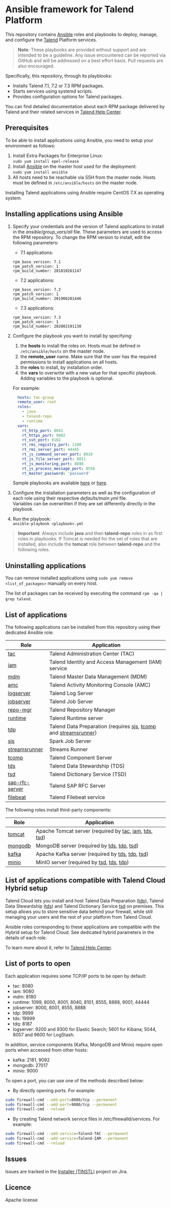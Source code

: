 # Ansible framework for Talend Platform

This repository contains [Ansible](https://www.ansible.com/) roles and playbooks to deploy, manage, and configure the [Talend](https://www.talend.com) Platform services.

> **Note**: These playbooks are provided without support and are intended to be a guideline. Any issue encountered can be reported via GitHub and will be addressed on a best effort basis. Pull requests are also encouraged.

Specifically, this repository, through its playblooks:

* Installs Talend 7.1, 7.2 or 7.3 RPM packages.
* Starts services using systemd scripts.
* Provides configuration options for Talend packages.

You can find detailed documentation about each RPM package delivered by Talend and their related services in [Talend Help Center](https://help.talend.com/search/all?query=rpm&content-lang=en-US).

## Prerequisites

To be able to install applications using Ansible, you need to setup your environment as follows:

1. Install Extra Packages for Enterprise Linux: <br/> `sudo yum install epel-release`
2. Install [Ansible](https://www.ansible.com/) on the master host used for the deployment: <br/> `sudo yum install ansible`
3. All hosts need to be reachable via SSH from the master node. Hosts must be defined in `/etc/ansible/hosts` on the master node.

Installing Talend applications using Ansible require CentOS 7.X as operating system.

## Installing applications using Ansible

1. Specify your credentials and the version of Talend applications to install in the *ansible/group_vars/all* file. These parameters are used to access the RPM repository.
To change the RPM version to install, edit the following parameters:
    * 7.1 applications:
    ```
    rpm_base_version: 7.1
    rpm_patch_version: 1
    rpm_build_number: 201810261147
    ```
    * 7.2 applications:
    ```
    rpm_base_version: 7.2
    rpm_patch_version: 1
    rpm_build_number: 201906201446
    ```
    * 7.3 applications:
    ```
    rpm_base_version: 7.3
    rpm_patch_version: 1
    rpm_build_number: 202002191130
    ```

2. Configure the playbook you want to install by specifying:
    1. the **hosts** to install the roles on. Hosts must be defined in `/etc/ansible/hosts` on the master node.
    2. the **remote_user** name. Make sure that the user has the required permissions to install applications on all hosts.
    3. the **roles** to install, by installation order.
    4. the **vars** to overwrite with a new value for that specific playbook. Adding variables to the playbook is optional.

    For example:

    ```yml
      hosts: tac-group
      remote_user: root
      roles:
        - java
        - talend-repo
        - runtime
      vars:
        rt_http_port: 8041
        rt_https_port: 9002
        rt_ssh_port: 8102
        rt_rmi_registry_port: 1100
        rt_rmi_server_port: 44445
        rt_js_command_server_port: 8010
        rt_js_file_server_port: 8011
        rt_js_monitoring_port: 8898
        rt_js_process_message_port: 8556
        rt_master_password: 'password'
    ```

    Sample playbooks are available [here](ansible/examples) or [here](ansible).

3. Configure the installation parameters as well as the configuration of each role using their respective *defaults/main.yml* file. <br/> Variables can be overwritten if they are set differently directly in the playbook.
4. Run the playbook: <br/> `ansible-playbook <playbook>.yml`

> **Important**: Always include **java** and then **talend-repo** roles in as first roles in playbooks. If Tomcat is needed for the set of roles that are installed, also include the **tomcat** role between **talend-repo** and the following roles.


## Uninstalling applications

You can remove installed applications using `sudo yum remove <list_of_packages>` manually on every host.

The list of packages can be received by executing the command `rpm -qa | grep talend`.

## List of applications

The following applications can be installed from this repository using their dedicated Ansible role:

| Role                                           | Application                                                                                                                                |
| ---------------------------------------------- | ------------------------------------------------------------------------------------------------------------------------------------------ |
| [tac](ansible/roles/tac)                       | Talend Administration Center (TAC)                                                                                                         |
| [iam](ansible/roles/iam)                       | Talend Identity and Access Management (IAM) service                                                                                        |
| [mdm](ansible/roles/mdm)                       | Talend Master Data Management (MDM)                                                                                                        |
| [amc](ansible/roles/amc)                       | Talend Activity Monitoring Console (AMC)                                                                                                   |
| [logserver](ansible/roles/logserver)           | Talend Log Server                                                                                                                          |
| [jobserver](ansible/roles/jobserver)           | Talend Job Server                                                                                                                          |
| [repo-mgr](ansible/roles/repo-mgr)             | Talend Repository Manager                                                                                                                  |
| [runtime](ansible/roles/runtime)               | Talend Runtime server                                                                                                                      |
| [tdp](ansible/roles/tdp)                       | Talend Data Preparation (requires [sjs](ansible/roles/sjs), [tcomp](ansible/roles/tcomp) and [streamsrunner](ansible/roles/streamsrunner)) |
| [sjs](ansible/roles/sjs)                       | Spark Job Server                                                                                                                           |
| [streamsrunner](ansible/roles/streamsrunner)   | Streams Runner                                                                                                                             |
| [tcomp](ansible/roles/tcomp)                   | Talend Component Server                                                                                                                    |
| [tds](ansible/roles/tds)                       | Talend Data Stewardship (TDS)                                                                                                              |
| [tsd](ansible/roles/tsd)                       | Talend Dictionary Service (TSD)                                                                                                            |
| [sap-rfc-server](ansible/roles/sap-rfc-server) | Talend SAP RFC Server                                                                                                                      |
| [filebeat](ansible/roles/filebeat)             | Talend Filebeat service                                                                                                                    |

The following roles install third-party components:

| Role                             | Application                                                                                                                                 |
| -------------------------------- | ------------------------------------------------------------------------------------------------------------------------------------------- |
| [tomcat](ansible/roles/tomcat)   | Apache Tomcat server (required by [tac](ansible/roles/tac), [iam](ansible/roles/iam), [tds](ansible/roles/tds), [tsd](ansible/roles/tsd)) |
| [mongodb](ansible/roles/mongodb) | MongoDB server (required by [tds](ansible/roles/tds), [tdp](ansible/roles/tdp), [tsd](ansible/roles/tsd))                                   |
| [kafka](ansible/roles/kafka)     | Apache Kafka server (required by [tds](ansible/roles/tds), [tdp](ansible/roles/tdp), [tsd](ansible/roles/tsd))                              |
| [minio](ansible/roles/minio)     | MinIO server (required by [tsd](ansible/roles/tsd), [tds](ansible/roles/tds), [tdp](ansible/roles/tdp))                                    |

## List of applications compatible with Talend Cloud Hybrid setup

Talend Cloud lets you install and host Talend Data Preparation ([tdp](ansible/roles/tdp)), Talend Data Stewardship ([tds](ansible/roles/tds)) and Talend Dictionary Service [tsd](ansible/roles/tsd) on premises. This setup allows you to store sensitive data behind your firewall, while still managing your users and the rest of your platform from Talend Cloud.

Ansible roles corresponding to these applications are compatible with the Hybrid setup for Talend Cloud. See dedicated hybrid parameters in the details of each role.

To learn more about it, refer to [Talend Help Center](https://help.talend.com/access/sources/content/map?pageid=cloud_hybrid_install&afs:lang=en&EnrichVersion=Cloud).

## List of ports to open

Each application requires some TCP/IP ports to be open by default:

* tac: 8080
* iam: 9080
* mdm: 8180
* runtime: 1099, 8000, 8001, 8040, 8101, 8555, 8888, 9001, 44444
* jobserver: 8000, 8001, 8555, 8888
* tdp: 9999
* tds: 19999
* tdq: 8187
* logserver: 9200 and 9300 for Elastic Search; 5601 for Kibana; 5044, 8057 and 9600 for LogStash.

In addition, service components (Kafka, MongoDB and Minio) require open ports when accessed from other hosts:

* kafka: 2181, 9092
* mongodb: 27017
* minio: 9000

To open a port, you can use one of the methods described below:

* By directly opening ports. For example:
```bash
sudo firewall-cmd --add-port=8080/tcp --permanent
sudo firewall-cmd --add-port=9080/tcp --permanent
sudo firewall-cmd --reload
```

* By creating Talend network service files in /etc/firewalld/services. For example:
```bash
sudo firewall-cmd --add-service=Talend-TAC --permanent
sudo firewall-cmd --add-service=Talend-IAM --permanent
sudo firewall-cmd --reload
```

## Issues

Issues are tracked in the [Installer (TINSTL)]((https://jira.talendforge.org/browse/TINSTL)) project on Jira.

## Licence

Apache license
